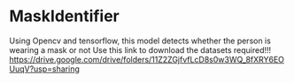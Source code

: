 # MaskIdentifier
Using Opencv and tensorflow, this model detects whether the person is wearing a mask or not
Use this link to download the datasets required!!!
https://drive.google.com/drive/folders/11Z2ZGjfvfLcD8s0w3WQ_8fXRY6EOUuqV?usp=sharing
